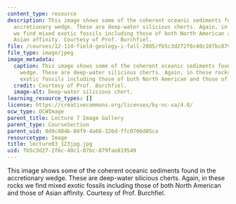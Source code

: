```yaml
---
content_type: resource
description: This image shows some of the coherent oceanic sediments found in the
  accretionary wedge. These are deep-water silicious cherts. Again, in these rocks
  we find mixed exotic fossils including those of both North American and those of
  Asian affinity. Courtesy of Prof. Burchfiel.
file: /courses/12-114-field-geology-i-fall-2005/fb5c3d272f6c40c107bc879fae819549_lecture03_123jpg.jpg
file_type: image/jpeg
image_metadata:
  caption: This image shows some of the coherent oceanic sediments found in the accretionary
    wedge. These are deep-water silicious cherts. Again, in these rocks we find mixed
    exotic fossils including those of both North American and those of Asian affinity.
  credit: Courtesy of Prof. Burchfiel.
  image-alt: Deep-water silicious chert.
learning_resource_types: []
license: https://creativecommons.org/licenses/by-nc-sa/4.0/
ocw_type: OCWImage
parent_title: Lecture 7 Image Gallery
parent_type: CourseSection
parent_uid: 0d9c484b-80f9-4a68-326d-ffc0706d85ca
resourcetype: Image
title: lecture03_123jpg.jpg
uid: fb5c3d27-2f6c-40c1-07bc-879fae819549
---
```

This image shows some of the coherent oceanic sediments found in the accretionary wedge. These are deep-water silicious cherts. Again, in these rocks we find mixed exotic fossils including those of both North American and those of Asian affinity. Courtesy of Prof. Burchfiel.